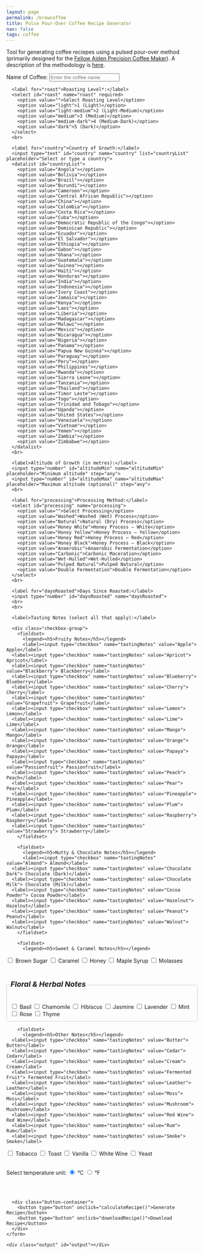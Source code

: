 ```yaml
---
layout: page
permalink: /brewcoffee
title: Pulse Pour-Over Coffee Recipe Generator
nav: false
tags: coffee
---
```


Tool for generating coffee reciepes using a pulsed pour-over method (primarily designed for the [Fellow Aiden Precision Coffee Maker](https://amzn.to/4j7ni2U)). A description of the methodology is [here](https://seanelvidge.com/articles/2025/Pour_over_brewing_recipe_generator/).

<html lang="en">
<head>
  <style>
    fieldset {
      border: none;
      padding: 0;
      margin: 0;
    }
    legend {
      font-size: 1.2rem;
      font-weight: bold;
      padding: 0;
      margin-bottom: -5px;
    }
    hr {
      margin-top: 5px;
    }
    fieldset {
      border: 1px solid #ccc; /* Adjust thickness and color as needed */
      padding: 10px; /* Ensure some inner spacing */
      margin: 10px 0; /* Space it out from other elements */
      border-radius: 5px; /* Optional: rounded corners */
    }
  </style>
</head>
  <div class="container">
    <form id="coffeeForm">
      <!-- Coffee specifics inputs -->
      <label for="name">Name of Coffee:</label>
      <input type="text" id="name" name="name" placeholder="Enter the coffee name">
      <br>
      
	  <label for="roast">Roasting Level*:</label>
      <select id="roast" name="roast" required>
        <option value="">Select Roasting Level</option>
        <option value="light">1 (Light)</option>
        <option value="light-medium">2 (Light-Medium)</option>
        <option value="medium">3 (Medium)</option>
        <option value="medium-dark">4 (Medium-Dark)</option>
        <option value="dark">5 (Dark)</option>
      </select>
      <br>
	  
      <label for="country">Country of Growth:</label>
      <input type="text" id="country" name="country" list="countryList" placeholder="Select or type a country">
      <datalist id="countryList">
        <option value="Angola"></option>
		<option value="Bolivia"></option>
		<option value="Brazil"></option>
		<option value="Burundi"></option>
		<option value="Cameroon"></option>
		<option value="Central African Republic"></option>
		<option value="China"></option>
		<option value="Colombia"></option>
		<option value="Costa Rica"></option>
		<option value="Cuba"></option>
		<option value="Democratic Republic of the Congo"></option>
		<option value="Dominican Republic"></option>
		<option value="Ecuador"></option>
		<option value="El Salvador"></option>
		<option value="Ethiopia"></option>
		<option value="Gabon"></option>
		<option value="Ghana"></option>
		<option value="Guatemala"></option>
		<option value="Guinea"></option>
		<option value="Haiti"></option>
		<option value="Honduras"></option>
		<option value="India"></option>
		<option value="Indonesia"></option>
		<option value="Ivory Coast"></option>
		<option value="Jamaica"></option>
		<option value="Kenya"></option>
		<option value="Laos"></option>
		<option value="Liberia"></option>
		<option value="Madagascar"></option>
		<option value="Malawi"></option>
		<option value="Mexico"></option>
		<option value="Nicaragua"></option>
		<option value="Nigeria"></option>
		<option value="Panama"></option>
		<option value="Papua New Guinea"></option>
		<option value="Paraguay"></option>
		<option value="Peru"></option>
		<option value="Philippines"></option>
		<option value="Rwanda"></option>
		<option value="Sierra Leone"></option>
		<option value="Tanzania"></option>
		<option value="Thailand"></option>
		<option value="Timor Leste"></option>
		<option value="Togo"></option>
		<option value="Trinidad and Tobago"></option>
		<option value="Uganda"></option>
		<option value="United States"></option>
		<option value="Venezuela"></option>
		<option value="Vietnam"></option>
		<option value="Yemen"></option>
		<option value="Zambia"></option>
		<option value="Zimbabwe"></option>
      </datalist>
      <br>

      <label>Altitude of Growth (in metres):</label>
      <input type="number" id="altitudeMin" name="altitudeMin" placeholder="Minimum altitude" step="any">
      <input type="number" id="altitudeMax" name="altitudeMax" placeholder="Maximum altitude (optional)" step="any">
      <br>

      <label for="processing">Processing Method:</label>
      <select id="processing" name="processing">
        <option value="">Select Processing</option>
        <option value="Washed">Washed (Wet) Process</option>
        <option value="Natural">Natural (Dry) Process</option>
        <option value="Honey White">Honey Process – White</option>
        <option value="Honey Yellow">Honey Process – Yellow</option>
        <option value="Honey Red">Honey Process – Red</option>
        <option value="Honey Black">Honey Process – Black</option>
        <option value="Anaerobic">Anaerobic Fermentation</option>
        <option value="Carbonic">Carbonic Maceration</option>
        <option value="Wet-Hulled">Wet-Hulled</option>
        <option value="Pulped Natural">Pulped Natural</option>
        <option value="Double Fermentation">Double Fermentation</option>
      </select>
      <br>

      <label for="daysRoasted">Days Since Roasted:</label>
      <input type="number" id="daysRoasted" name="daysRoasted">
      <br>
      <br>

      <label>Tasting Notes (select all that apply):</label>

      <div class="checkbox-group">
        <fieldset>
          <legend><h5>Fruity Notes</h5></legend>
          <label><input type="checkbox" name="tastingNotes" value="Apple"> Apple</label>
      <label><input type="checkbox" name="tastingNotes" value="Apricot"> Apricot</label>
      <label><input type="checkbox" name="tastingNotes" value="Blackberry"> Blackberry</label>
      <label><input type="checkbox" name="tastingNotes" value="Blueberry"> Blueberry</label>
      <label><input type="checkbox" name="tastingNotes" value="Cherry"> Cherry</label>
      <label><input type="checkbox" name="tastingNotes" value="Grapefruit"> Grapefruit</label>
      <label><input type="checkbox" name="tastingNotes" value="Lemon"> Lemon</label>
      <label><input type="checkbox" name="tastingNotes" value="Lime"> Lime</label>
      <label><input type="checkbox" name="tastingNotes" value="Mango"> Mango</label>
      <label><input type="checkbox" name="tastingNotes" value="Orange"> Orange</label>
      <label><input type="checkbox" name="tastingNotes" value="Papaya"> Papaya</label>
      <label><input type="checkbox" name="tastingNotes" value="Passionfruit"> Passionfruit</label>
      <label><input type="checkbox" name="tastingNotes" value="Peach"> Peach</label>
      <label><input type="checkbox" name="tastingNotes" value="Pear"> Pear</label>
      <label><input type="checkbox" name="tastingNotes" value="Pineapple"> Pineapple</label>
      <label><input type="checkbox" name="tastingNotes" value="Plum"> Plum</label>
      <label><input type="checkbox" name="tastingNotes" value="Raspberry"> Raspberry</label>
      <label><input type="checkbox" name="tastingNotes" value="Strawberry"> Strawberry</label>
        </fieldset>

        <fieldset>
          <legend><h5>Nutty & Chocolate Notes</h5></legend>
          <label><input type="checkbox" name="tastingNotes" value="Almond"> Almond</label>
      <label><input type="checkbox" name="tastingNotes" value="Chocolate Dark"> Chocolate (Dark)</label>
      <label><input type="checkbox" name="tastingNotes" value="Chocolate Milk"> Chocolate (Milk)</label>
      <label><input type="checkbox" name="tastingNotes" value="Cocoa Powder"> Cocoa Powder</label>
      <label><input type="checkbox" name="tastingNotes" value="Hazelnut"> Hazelnut</label>
      <label><input type="checkbox" name="tastingNotes" value="Peanut"> Peanut</label>
      <label><input type="checkbox" name="tastingNotes" value="Walnut"> Walnut</label>
        </fieldset>

        <fieldset>
          <legend><h5>Sweet & Caramel Notes</h5></legend>

<label><input type="checkbox" name="tastingNotes" value="Brown Sugar"> Brown Sugar</label>
<label><input type="checkbox" name="tastingNotes" value="Caramel"> Caramel</label>
<label><input type="checkbox" name="tastingNotes" value="Honey"> Honey</label>
<label><input type="checkbox" name="tastingNotes" value="Maple Syrup"> Maple Syrup</label>
<label><input type="checkbox" name="tastingNotes" value="Molasses"> Molasses</label>

</fieldset>

<fieldset>
          <legend><h5>Floral & Herbal Notes</h5></legend>
      <label><input type="checkbox" name="tastingNotes" value="Basil"> Basil</label>
      <label><input type="checkbox" name="tastingNotes" value="Chamomile"> Chamomile</label>
      <label><input type="checkbox" name="tastingNotes" value="Hibiscus"> Hibiscus</label>
      <label><input type="checkbox" name="tastingNotes" value="Jasmine"> Jasmine</label>
      <label><input type="checkbox" name="tastingNotes" value="Lavender"> Lavender</label>
      <label><input type="checkbox" name="tastingNotes" value="Mint"> Mint</label>
      <label><input type="checkbox" name="tastingNotes" value="Rose"> Rose</label>
      <label><input type="checkbox" name="tastingNotes" value="Thyme"> Thyme</label>
        </fieldset>

        <fieldset>
          <legend><h5>Other Notes</h5></legend>
      <label><input type="checkbox" name="tastingNotes" value="Butter"> Butter</label>
      <label><input type="checkbox" name="tastingNotes" value="Cedar"> Cedar</label>
      <label><input type="checkbox" name="tastingNotes" value="Cream"> Cream</label>
      <label><input type="checkbox" name="tastingNotes" value="Fermented Fruit"> Fermented Fruit</label>
      <label><input type="checkbox" name="tastingNotes" value="Leather"> Leather</label>
      <label><input type="checkbox" name="tastingNotes" value="Moss"> Moss</label>
      <label><input type="checkbox" name="tastingNotes" value="Mushroom"> Mushroom</label>
      <label><input type="checkbox" name="tastingNotes" value="Red Wine"> Red Wine</label>
      <label><input type="checkbox" name="tastingNotes" value="Rum"> Rum</label>
      <label><input type="checkbox" name="tastingNotes" value="Smoke"> Smoke</label>

<label><input type="checkbox" name="tastingNotes" value="Tobacco"> Tobacco</label>
<label><input type="checkbox" name="tastingNotes" value="Toast"> Toast</label>
<label><input type="checkbox" name="tastingNotes" value="Vanilla"> Vanilla</label>
<label><input type="checkbox" name="tastingNotes" value="White Wine"> White Wine</label>
<label><input type="checkbox" name="tastingNotes" value="Yeast"> Yeast</label>

</fieldset>
<br>
<label>Select temperature unit:   </label>
<input type="radio" id="celsius" name="unit" value="C" checked>
<label for="celsius">°C  </label>
<input type="radio" id="fahrenheit" name="unit" value="F">
<label for="fahrenheit">°F</label><br>
</div>
<br>
<br>

      <div class="button-container">
        <button type="button" onclick="calculateRecipe()">Generate Recipe</button>
        <button type="button" onclick="downloadRecipe()">Download Recipe</button>
      </div>
    </form>

    <div class="output" id="output"></div>

  </div>

  <script>
    // Global variable to store the formatted recipe text for downloading.
    let currentRecipeText = "";

    function convertTemperature(input, unit) {
	if (unit !== 'F') return input;
	const convert = c => Math.round((c * 9 / 5) + 32);

	if (Array.isArray(input)) {
    	  return input.map(convert);
  	} else {
    	  return convert(input);
        }
    }

    function calculateRecipe() {
      // Force user to select a roasting level before proceeding.
      const roastSelect = document.getElementById('roast');
      if (roastSelect.value === "") {
        alert("Please select a roasting level.");
        return;
      }
  
      // Retrieve input values
      const name = document.getElementById('name').value.trim();
      const country = document.getElementById('country').value.trim();
      const altitudeMin = parseFloat(document.getElementById('altitudeMin').value);
      const altitudeMax = parseFloat(document.getElementById('altitudeMax').value);
      const selectedUnit = document.querySelector('input[name="unit"]:checked').value;
      let altitude;
      if (!isNaN(altitudeMin) && !isNaN(altitudeMax)) {
        altitude = (altitudeMin + altitudeMax) / 2;
      } else if (!isNaN(altitudeMin)) {
        altitude = altitudeMin;
      } else if (!isNaN(altitudeMax)) {
        altitude = altitudeMax;
      } else {
        altitude = null;
      }
  
      const processing = document.getElementById('processing').value.trim();
      const roast = document.getElementById('roast').value.trim(); // parseInt(document.getElementById('roast').value);
      const daysRoasted = parseInt(document.getElementById('daysRoasted').value);
  
      // Gather selected tasting notes into an array
      const tastingNotesElements = document.querySelectorAll('input[name="tastingNotes"]:checked');
      let tastingNotes = [];
      tastingNotesElements.forEach(note => {
        tastingNotes.push(note.value);
      });
	  
	  let brewRatio, bloomRatio, bloomTime, bloomTemp, pulses, pulseInterval, grind;//, pulseTemps;
	  if (roast === "light") { // Light Roast defaults: less extraction needed; higher bloom to overcome dense structure.
		  brewRatio = 17;
		  bloomRatio = 3.5; // Higher bloom ratio for dense, light roasts.
		  bloomTime = 60; // Longer bloom for extended extraction.
		  bloomTemp = 99;
		  pulses = 6;    // More pulses for full extraction.
		  pulseInterval = 35;  // Adjust time between pulses to control extraction speed, from higher -> low
		  //pulseTemps = [99, 99, 99];
		  grind = 0;
		  roastProfile = "light";
	   } else if (roast === "light-medium") { // Light-Medium Roast defaults: slightly lower than light, but still robust extraction.
  		  brewRatio = 16.5;
		  bloomRatio = 3;
		  bloomTime = 55;
		  bloomTemp = 97.5;
		  pulses = 5;
		  pulseInterval = 32.5;
		  //pulseTemps = [97.5, 97.5, 97.5];
		  grind = 0;
	    } else if (roast === "medium") { // Medium Roast defaults: balanced extraction.
		  brewRatio = 16;
		  bloomRatio = 2.5;
		  bloomTime = 50;
		  bloomTemp = 96;
		  pulses = 4;
		  pulseInterval = 30;
		  //pulseTemps = [96, 96, 96];
		  grind = 0;
	    } else if (roast === "medium-dark") { // Medium-Dark Roast defaults: slightly more aggressive extraction early on.
  		  brewRatio = 15.5;
		  bloomRatio = 2;
		  bloomTime = 45;
		  bloomTemp = 97.5;
		  pulses = 3;
		  pulseInterval = 27.5;
		  //pulseTemps = [90.5, 90.5, 90.5];
		  grind = 0;
	    } else if (roast === "dark") { // Dark Roast defaults: lower extraction due to brittle structure.
		  brewRatio = 15;  // Increase dose to increase strenght, after lowing strength by having a coarser grind
		  bloomRatio = 1.5;
		  bloomTime = 40;
		  bloomTemp = 99;  // Start with very hot bloom to increase complexity in the cup
		  pulses = 3;     // Fewer pulses to prevent bitterness.
		  pulseInterval = 25;
		  //pulseTemps = [85, 85, 85];
		  grind = 0;
		} else {
		  console.log("Something went very badly wrong, you should never be able to get to this message");
	  }

	  if (country != "") {
		  // ---- Country of Origin Adjustments ----
		  // Adjust based on bean density and solubility (e.g., East African beans are denser).
		  const countryLC = country.toLowerCase();
		  if (["ethiopia", "kenya", "rwanda", "burundi"].some(ctry => countryLC.includes(ctry))) {
			bloomRatio -= 0.5;        // Lower bloom ratio for high-solubility East African beans.
			bloomTime -= 5;        // Shorter bloom to avoid over-extraction.
			bloomTemp -= 3;        // Lower bloom temperature to control acidity.
			pulses = Math.max(pulses-1, 2);  // Fewer pulses to prevent over-extraction.
		  } else if (["brazil", "colombia", "guatemala"].some(ctry => countryLC.includes(ctry))) {
			bloomRatio += 0.5;      // Higher bloom ratio for softer, Latin American beans.
			bloomTime += 5;        // Longer bloom for full degassing.
			bloomTemp += 3;        // Higher bloom temperature for enhanced extraction.
			pulses = Math.min(pulses+1, 6);            // More pulses for even extraction.
		  } else if (["indonesia", "sumatra", "java"].some(ctry => countryLC.includes(ctry))) {
			bloomRatio = 2.5;      // Indonesian beans: robust extraction with moderate bloom.
			bloomTime = 50;
			// bloomTemp = 95;     // Do we want a specific temperature for this location?
			pulses = Math.min(pulses+1, 6);
		  }
		}

      // ---- Altitude Adjustments ----
      // Higher-altitude beans are denser, requiring stronger extraction.
      if (altitude !== null) {
        if (altitude > 1500) {
          brewRatio -= 0.5;         // Stronger ratio for denser, high-altitude beans.
          bloomRatio += 0.5;      // Increase bloom ratio to assist in degassing.
          bloomTime += 5;        // Longer bloom for thorough CO2 release.
          bloomTemp += 1.5;         // Hotter bloom water helps initial extraction.
          pulses = Math.max(pulses, 4);  // Ensure enough pulses.
	  grind -= 2;             // High-elevation coffee are denser and require finer grinds for optimal extraction.
        } else if (altitude < 1200) {
          brewRatio += 0.5;         // Weaker ratio for softer, low-altitude beans.
          bloomRatio = Math.max(bloomRatio - 0.5, 1.5);   // Reduce bloom ratio.
          bloomTime = Math.max(bloomTime - 5, 20);        // Shorten bloom time.
          pulses = Math.max(pulses - 1, 2);               // Fewer pulses.
	  grind += 2;             // Low-elevation coffee extract more quickly, so a coarser grind prevents over-extraction.
        }
      }

      // ---- Processing Method Adjustments ----
	  if (processing !== "") {
		  // Natural, Honey, Carbonic, and Anaerobic methods retain more sugars, needing longer bloom.
		  if (processing === "Natural" || processing.includes("Honey") || processing === "Carbonic" || processing === "Anaerobic") {
			bloomRatio = Math.max(bloomRatio + 0.5, 2.5);   // Ensure sufficient water for degassing.
			bloomTime = Math.max(bloomTime + 5, 45);      // Extend bloom time.
			pulses = Math.min(pulses+1, 6);           // Increase pulses to control uneven extraction.
		  } else if (processing === "Washed" || processing === "Double Fermentation" || processing === "Wet-Hulled") {
			bloomRatio -= 0.5 // Math.min(bloomRatio - 0.5, 2.0);   // Cleaner beans need less bloom.
			bloomTime -= 5 // Math.min(bloomTime, 30);      // Shorter bloom time.
			pulses = Math.max(pulses-1, 2);           // Fewer pulses.
		  }
		  // Grind settings for processing is in different groups
		  if (processing === "Washed" || processing.includes("White") || processing.includes("Yellow") || processing.includes("Fermentation") || processing === "Carbonic") {
			grind -= 4;      // Clean and bright flavor profiles benefit from a slower extraction.
		  } else if (processing.includes("Red") || processing.includes("Black") || processing === "Pulped Natural") {
			  grind -= 2;    // Balances sweetness and body while ensuring clarity.
		  } else if (processing === "Natural") {
			  grind += 2;    // Naturally processed coffees have more body and fruitiness, which can become muddled if over-extracted.
		  } else if (processing === "Wet-Hulled") {
			  grind += 4;    // Heavy-bodied and earthy coffees can become too bitter if over-extracted.
		  }
		}

      // ---- Roasting Level Adjustments ----
      // Roast profiles for grind size is also different
      if (roast == "light") { grind -= 4; }
      else if (roast == "light-medium") { grind -= 2; }
      else if (roast == "medium-dark") { grind += 2; }
      else if (roast == "dark") { grind += 4; }

      // ---- Days Since Roasted Adjustments ----
      // Adjust based on bean freshness (CO2 levels affect extraction dynamics).
      // Fresh coffee (0–7 days): high CO2 requires extra degassing (higher bloom ratio/time, higher temp, fewer pulses).
      // Moderately aged coffee (8–20 days): moderate settings.
      // Aged coffee (>20 days): minimal degassing (lower bloom, lower temp, additional pulses).
      if (!isNaN(daysRoasted)) {
        if (daysRoasted >= 0 && daysRoasted <= 7) {
          bloomRatio += 0.5 // Math.max(bloomRatio, 2.5);      // Increase bloom ratio for extra degassing.
          bloomTime += 5 // Math.max(bloomTime, 45);         // Extend bloom time.
          if (bloomTemp < 92) { bloomTemp = 92; }      // Ensure higher temperature for fresh beans.
          pulses = Math.max(pulses - 1, 2);            // Fewer pulses to manage rapid CO2 release.
	  grind -= 4
        } else if (daysRoasted > 20) {  // don't change any of the settings if between 8 and 20 days roasted.
          bloomRatio -= 0.5 // Math.min(bloomRatio, 1.5);    // Minimal bloom needed.
          bloomTime -= 5 // Math.min(bloomTime, 25);      // Shorter bloom time.
          bloomTemp = Math.min(bloomTemp, 87);      // Lower temperature to avoid over-extraction.
          pulses = Math.min(pulses+1, 6);  // Increase pulses to maintain even extraction.
	  grind += 4
        }
      }

      // ---- Tasting Notes Adjustments ----
      // Adjust parameters to highlight specific flavor profiles.
      const fruityNotes = ["Strawberry", "Blueberry", "Raspberry", "Blackberry", "Lemon", "Orange", "Grapefruit", "Lime", "Peach", "Apricot", "Cherry", "Plum", "Mango", "Pineapple", "Papaya", "Passionfruit"];
      const nuttyChocoNotes = ["Almond", "Hazelnut", "Walnut", "Peanut", "Chocolate Dark", "Chocolate Milk", "Cocoa Powder"];
      const floralHerbalNotes = ["Jasmine", "Lavender", "Rose", "Chamomile", "Hibiscus", "Mint", "Basil", "Thyme"];
      const heavySweetNotes = ["Molasses", "Maple Syrup", "Caramel", "Honey"];
      const brightCleanNotes = ["Apple", "Pear", "Peach", "Passionfruit", "Jasmine", "Hibiscus", "White Wine"];
      const deepHeavyNotes = ["Chocolate Dark", "Maple Syrup", "Molasses", "Tobacco", "Leather"];
      const acidityNotes = ["Lemon", "Orange", "Lime", "Passionfruit", "White Wine"];
      const creamyNotes = ["Walnut", "Peanut", "Butter", "Cream"];

      if (tastingNotes.some(note => fruityNotes.includes(note))) {
        brewRatio += 0.5; // More water highlights bright, acidic notes.
        bloomTemp += 2;   // Higher temperature boosts fruity extraction.
	grind -= 4;
      }
      if (tastingNotes.some(note => nuttyChocoNotes.includes(note))) {
        brewRatio -= 0.5; // Less water to enhance body and richness.
	grind += 2;
      }
      if (tastingNotes.some(note => floralHerbalNotes.includes(note))) {
        bloomRatio += 0.5; // Extra water in bloom to extract delicate aromatics.
	grind += 2;
      }
      if (tastingNotes.some(note => heavySweetNotes.includes(note))) {
        bloomRatio -= 0.5; // Lower bloom preserves syrupy body.
	grind -= 2;
      }
      if (tastingNotes.some(note => acidityNotes.includes(note))) {
        bloomTime += 5; // Extend bloom to fully extract bright acidity.
	grind -= 4;
      }
      if (tastingNotes.some(note => note === "Brown Sugar")) {
        bloomTime -= 5; // Shorten bloom for a fuller body.
	grind -= 2;
      }
      if (tastingNotes.some(note => creamyNotes.includes(note))) {
        bloomTemp -= 2; // Lower temperature to preserve smooth, creamy textures.
      }
      if (tastingNotes.some(note => brightCleanNotes.includes(note))) {
        pulses = Math.min(pulses+1, 6); // More pulses promote clarity.
      }
      if (tastingNotes.some(note => deepHeavyNotes.includes(note))) {
        pulses = Math.max(pulses-1, 2); // Fewer pulses enhance depth.
	grind += 4;
      }

      // ---- Pulse Temperature Profile ----
      // Determine the temperature for each pulse based on roast profile and process.
      let pulseTemps = [];
	  
        if (roast === "light" || roast === "light-medium") {
          // Light roasts: start lower and gradually increase to enhance extraction.
          let startTemp = 90, endTemp = 96;
          let step = (endTemp - startTemp) / (pulses - 1);
          for (let i = 0; i < pulses; i++) {
            pulseTemps.push(Math.round(startTemp + step * i));
          }
        } else if (roast === "medium") {
          // Medium roasts: maintain a stable temperature.
          for (let i = 0; i < pulses; i++) {
	    if (processing === "Carbonic" || processing === "Anaerobic") {
	      pulseTemps.push(bloomTemp + 1);  // Carbonic/Anaerobic may benefit from the higher range to balance fermentation notes.
	    } else {
            pulseTemps.push(bloomTemp);
          }
	  }
        } else if (roast === "medium-dark") {
          // Darker roasts: start higher then gradually decrease to avoid bitterness.
          let startTemp = 91, endTemp = 85;
          let step = (startTemp - endTemp) / (pulses - 1);
          for (let i = 0; i < pulses; i++) {
	    if (processing === "Anaerobic") {
              pulseTemps.push(Math.round(startTemp -1 - step * i));  // Anaerobic Fermentation dark roasts may need to stay on the lower end to avoid amplifying funky/spiced notes.
	    } else {
	      pulseTemps.push(Math.round(startTemp - step * i));
            }
          }
	} else if (roast === "dark") {
          // Darker roasts: start higher then gradually decrease to avoid bitterness.
          let startTemp = 86, endTemp = 80;
          let step = (startTemp - endTemp) / (pulses - 1);
          for (let i = 0; i < pulses; i++) {
	    if (processing === "Anaerobic") {
              pulseTemps.push(Math.round(startTemp -1 - step * i));  // Anaerobic Fermentation dark roasts may need to stay on the lower end to avoid amplifying funky/spiced notes.
	    } else {
	      pulseTemps.push(Math.round(startTemp - step * i));
            }
          }
	}
	      
        // Further adjust pulse temperatures based on tasting notes.
        if (tastingNotes.some(note => ["Lemon", "Orange", "Grapefruit", "Lime", "Strawberry", "Blueberry", "Raspberry", "Blackberry", "Jasmine", "Lavender", "Rose"].includes(note))) {
          pulseTemps[0] += 1 // Math.max(pulseTemps[0], 96); // Boost first pulse for bright, fruity notes.
        }
        if (tastingNotes.some(note => ["Caramel", "Vanilla", "Brown Sugar", "Honey", "Cocoa Powder"].includes(note))) {
          pulseTemps[pulses - 1] -= 1 // Math.min(pulseTemps[pulses - 1], 90); // Lower final pulse for sweetness.
        }

      // ---- Pulse Temperature Adjustments Based on Days Since Roasted ----
      // Fresh coffee: slightly lower pulse temps to counter CO2 resistance.
      // Aged coffee: slightly higher pulse temps to enhance extraction of diminished volatiles.
      if (!isNaN(daysRoasted)) {
        if (daysRoasted >= 0 && daysRoasted <= 7) {
          pulseTemps = pulseTemps.map(temp => temp - 1);
        } else if (daysRoasted > 20) {
          pulseTemps = pulseTemps.map(temp => temp + 1);
        }
      }

      // Set limits to the variables
      brewRatio = Math.max(14, Math.min(brewRatio, 20));
      bloomRatio = Math.max(1, Math.min(bloomRatio, 3));
      bloomTime = Math.max(1, Math.min(bloomTime, 120));
      bloomTemp = Math.max(50, Math.min(bloomTemp, 99));
      pulses = Math.max(1, Math.min(pulses, 10));
      pulseInterval = Math.max(1, Math.min(pulseInterval, 60));
      pulseTemps = pulseTemps.map(v => Math.min(Math.max(v, 50), 99));

      // Convert from C to F if needed
      bloomTemp = convertTemperature(bloomTemp, selectedUnit);
      pulseTemps = convertTemperature(pulseTemps, selectedUnit);

      displayOutput(name, brewRatio, bloomRatio, bloomTime, bloomTemp, pulses, pulseInterval, pulseTemps, grind, selectedUnit);
    }
  
    function displayOutput(name, brewRatio, bloomRatio, bloomTime, bloomTemp, pulses, pulseInterval, pulseTemps, grind, selectedUnit) {
      // Format the output text for display and for download.
      currentRecipeText = "Coffee Recipe";
      if (name !== "") {
        currentRecipeText += " for " + name;
      }
      currentRecipeText += "\n\nCoffee Grind Setting*: " + grind +
	      		   "\nCoffee-to-Water Ratio: 1:" + parseFloat(brewRatio).toFixed(1) +
                           "\nBloom Ratio: 1:" + parseFloat(bloomRatio).toFixed(1) +
                           "\nBloom Time: " + String(bloomTime) + " seconds" +
                           "\nBloom Temperature: " + String(bloomTemp) + " °" + selectedUnit +
                           "\nNumber of Pulses: " + String(pulses) +
                           "\nTime Between Pulses: " + String(pulseInterval) + " seconds" +
                           "\nPulse Temperatures: " + pulseTemps.join(", ") + " °" + selectedUnit +
	                   "\n"+
	                   "\n* where 0 is your default grind settings for pour over coffee";
  
      // Also display the output on the webpage.
      const outputDiv = document.getElementById('output');
      outputDiv.innerHTML =
        "<h2>Brew Parameters</h2>" +
	"<p><strong>Coffee Grind Setting*:</strong> " + grind + "</p>" +
        "<p><strong>Coffee-to-Water Ratio:</strong> 1:" + parseFloat(brewRatio).toFixed(1) + "</p>" +
        "<p><strong>Bloom Ratio:</strong> 1:" + parseFloat(bloomRatio).toFixed(1) + "</p>" +
        "<p><strong>Bloom Time:</strong> " + String(bloomTime) + " seconds</p>" +
        "<p><strong>Bloom Temperature:</strong> " + String(bloomTemp) + " °" + selectedUnit + "</p>" +
        "<p><strong>Number of Pulses:</strong> " + String(pulses) + "</p>" +
        "<p><strong>Time Between Pulses:</strong> " + String(pulseInterval) + " seconds</p>" +
        "<p><strong>Pulse Temperatures:</strong> " + pulseTemps.join(", ") + " °" + selectedUnit + "</p>" +
	"<p></p>" +
	"<p>* where 0 is your default grind settings for pour over coffee</p>";
    }
  
    function downloadRecipe() {
      if (currentRecipeText === "") {
        alert("Please generate a recipe first!");
        return;
      }
      // Determine a filename using the coffee name if provided.
      const coffeeName = document.getElementById('name').value.trim();
      const filename = coffeeName ? coffeeName.replace(/\s+/g, "_") + "_recipe.txt" : "coffee_recipe.txt";
      const blob = new Blob([currentRecipeText], { type: "text/plain;charset=utf-8" });
      const url = URL.createObjectURL(blob);
  
      // Create a temporary anchor element and trigger download.
      const a = document.createElement("a");
      a.href = url;
      a.download = filename;
      document.body.appendChild(a);
      a.click();
      document.body.removeChild(a);
      URL.revokeObjectURL(url);
    }
  </script>

</html>
